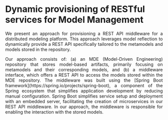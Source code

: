 # Dynamic provisioning of RESTful services for Model Management

<p align="justify">We present an approach for provisioning a REST API middleware for a distributed modeling platform. This approach leverages model reflection to dynamically provide a REST API specifically tailored to the metamodels and models stored in the repository.</p>

<p align="justify">Our approach consists of: (a) an MDE (Model-Driven Engineering) repository that stores model-based artifacts, primarily focusing on metamodels and their corresponding models, and (b) a middleware interface, which offers a REST API to access the models stored within the MDE repository. The middleware was built using the [Spring Boot framework](https://spring.io/projects/spring-boot), a component of the Spring ecosystem that simplifies application development by reducing manual configuration. Spring Boot simplifies service setup and deployment with an embedded server, facilitating the creation of microservices in our REST API middleware. In our approach, the middleware is responsible for enabling the interaction with the stored models.</p>

